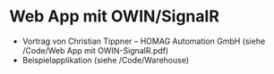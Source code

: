 # Web App mit OWIN/SignalR
- Vortrag von Christian Tippner – HOMAG Automation GmbH  (siehe /Code/Web App mit OWIN-SignalR.pdf)
- Beispielapplikation (siehe /Code/Warehouse)